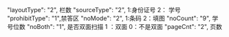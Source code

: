 "layoutType": "2", 栏数
"sourceType": "2", 1:身份证号 2： 学号
"prohibitType": "1",禁答区
"noMode": "2", 1:条码 2：填图
"noCount": "9",  学号位数
"noBoth": "1", 是否双面扫描 1 ：双面 0：不是双面
"pageCnt": "2", 页数